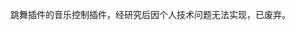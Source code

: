 <!--
 * @Author: 我是派蒙啊
 * @Last Modified by: 我是派蒙啊
 * @Create Date: 2024-01-25 14:34:15
 * @Last Modified time: 2024-01-25 14:34:31
 * @Github: https://github.com/Paimon-Kawaii
-->
跳舞插件的音乐控制插件，经研究后因个人技术问题无法实现，已废弃。